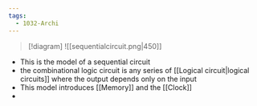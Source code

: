 ```yaml
---
tags:
  - 1032-Archi
---
```


> [!diagram]
> ![[sequentialcircuit.png|450]]
- This is the model of a sequential circuit
- the combinational logic circuit is any series of [[Logical circuit|logical circuits]] where the output depends only on the input
- This model introduces [[Memory]] and the [[Clock]]
- 